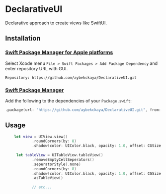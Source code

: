 # DeclarativeUI

<p align = "left"> Declarative approach to create views like SwiftUI. </p>

## Installation

### [Swift Package Manager for Apple platforms](https://developer.apple.com/documentation/xcode/adding_package_dependencies_to_your_app)

Select Xcode menu `File > Swift Packages > Add Package Dependency` and enter repository URL with GUI.  
```
Repository: https://github.com/aybekckaya/DeclarativeUI.git
```

### [Swift Package Manager](https://swift.org/package-manager/)

Add the following to the dependencies of your `Package.swift`:
```swift
.package(url: "https://github.com/aybekckaya/DeclarativeUI.git", from: "1.0.0")
```
## Usage

```swift
    let view = UIView.view()
            .roundCorners(by: 8)
            .shadow(color: UIColor.black, opacity: 1.0, offset: CGSize.zero, radius: 10)
        
     let tableView = UITableView.tableView()
            .removeEmptyCellSeperators()
            .seperatorStyle(.none)
            .roundCorners(by: 8)
            .shadow(color: UIColor.black, opacity: 1.0, offset: CGSize.zero, radius: 10)
            .asTableView()
            
            // etc...
```
